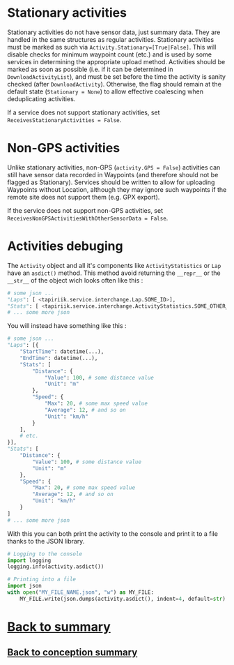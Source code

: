 # Stationary activities
Stationary activities do not have sensor data, just summary data. They are handled in the same structures as regular activities. Stationary activities must be marked as such via `Activity.Stationary=[True|False]`. This will disable checks for minimum waypoint count (etc.) and is used by some services in determining the appropriate upload method. Activities should be marked as soon as possible (i.e. if it can be determined in `DownloadActivityList`), and must be set before the time the activity is sanity checked (after `DownloadActivity`). Otherwise, the flag should remain at the default state (`Stationary = None`) to allow effective coalescing when deduplicating activities.

If a service does not support stationary activities, set `ReceivesStationaryActivities = False`.

# Non-GPS activities
Unlike stationary activities, non-GPS (`activity.GPS = False`) activities can still have sensor data recorded in Waypoints (and therefore should not be flagged as Stationary). Services should be written to allow for uploading Waypoints without Location, although they may ignore such waypoints if the remote site does not support them (e.g. GPX export). 

If the service does not support non-GPS activities, set `ReceivesNonGPSActivitiesWithOtherSensorData = False`.

# Activities debuging
The `Activity` object and all it's components like `ActivityStatistics` or `Lap` have an `asdict()` method.
This method avoid returning the `__repr__` or the `__str__` of the object wich looks often like this :

```python
# some json ...
"Laps": [ <tapiriik.service.interchange.Lap.SOME_ID>],
"Stats": [ <tapiriik.service.interchange.ActivityStatistics.SOME_OTHER_ID>]
# ... some more json
```

You will instead have something like this :

```python
# some json ...
"Laps": [{
    "StartTime": datetime(...),
    "EndTime": datetime(...),
    "Stats": [
        "Distance": {
            "Value": 100, # some distance value
            "Unit": "m"
        },
        "Speed": {
            "Max": 20, # some max speed value
            "Average": 12, # and so on
            "Unit": "km/h"
        }
    ],
    # etc.
}],
"Stats": [
    "Distance": {
        "Value": 100, # some distance value
        "Unit": "m"
    },
    "Speed": {
        "Max": 20, # some max speed value
        "Average": 12, # and so on
        "Unit": "km/h"
    }
]
# ... some more json
```

With this you can both print the activity to the console and print it to a file thanks to the JSON library.
```python
# Logging to the console
import logging
logging.info(activity.asdict())

# Printing into a file
import json
with open("MY_FILE_NAME.json", "w") as MY_FILE: 
    MY_FILE.write(json.dumps(activity.asdict(), indent=4, default=str)
```

# [Back to summary](000-summary.md)
## [Back to conception summary](010-conception.md)
